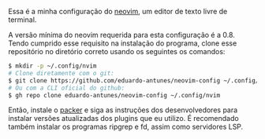 Essa é a minha configuração do [neovim](https://neovim.io/), um editor de texto livre de terminal.

A versão mínima do neovim requerida para esta configuração é a 0.8. Tendo cumprido esse requisito na instalação do programa, clone esse repositório no diretório correto usando os seguintes os comandos:

```sh
$ mkdir -p ~/.config/nvim
# Clone diretamente com o git:
$ git clone https://github.com/eduardo-antunes/neovim-config ~/.config/nvim
# Ou com a CLI oficial do github:
$ gh repo clone eduardo-antunes/neovim-config ~/.config/nvim
```

Então, instale o [packer](https://github.com/wbthomason/packer.nvim) e siga as instruções dos desenvolvedores para instalar versões atualizadas dos plugins que eu utilizo. É recomendado também instalar os programas ripgrep e fd, assim como servidores LSP.
